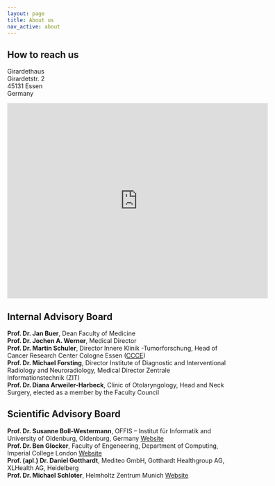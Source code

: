 ```yaml
---
layout: page
title: About us
nav_active: about
---
```


## How to reach us 

Girardethaus<br>
Girardetstr. 2<br>
45131 Essen<br>
Germany

<iframe src="https://www.google.com/maps/embed?pb=!1m18!1m12!1m3!1d2487.470089689469!2d7.0006781587659175!3d51.43116021422248!2m3!1f0!2f0!3f0!3m2!1i1024!2i768!4f13.1!3m3!1m2!1s0x47b8c329cd1521cb%3A0x16c8b4b203d5ae06!2sGirardetstra%C3%9Fe%202%2C%2045131%20Essen!5e0!3m2!1sen!2sde!4v1662877674478!5m2!1sen!2sde" width="600" height="450" style="border:0;" allowfullscreen="" loading="lazy" referrerpolicy="no-referrer-when-downgrade"></iframe>

<br>

## Internal Advisory Board

**Prof. Dr. Jan Buer**, Dean Faculty of Medicine<br>
**Prof. Dr. Jochen A. Werner**, Medical Director<br>
**Prof. Dr. Martin Schuler**, Director Innere Klinik -Tumorforschung, Head of Cancer Research Center Cologne Essen ([CCCE](https://ccce.nrw/))<br>
**Prof. Dr. Michael Forsting**, Director Institute of Diagnostic and Interventional Radiology and Neuroradiology, Medical Director Zentrale Informationstechnik (ZIT)<br>
**Prof. Dr. Diana Arweiler-Harbeck**, Clinic of Otolaryngology, Head and Neck Surgery, elected as a member by the Faculty Council


## Scientific Advisory Board

**Prof. Dr. Susanne Boll-Westermann**, OFFIS – Institut für Informatik and University of Oldenburg, Oldenburg, Germany [Website](https://uol.de/en/media-informatics/team/susanne-boll)<br>
**Prof. Dr. Ben Glocker**, Faculty of Engeneering, Department of Computing, Imperial College London [Website](https://www.imperial.ac.uk/people/b.glocker)<br>
**Prof. (apl.) Dr. Daniel Gotthardt**, Mediteo GmbH, Gotthardt Healthgroup AG, XLHealth AG, Heidelberg<br>
**Prof. Dr. Michael Schloter**, Helmholtz Zentrum Munich [Website](https://www.professoren.tum.de/en/honorary-professors/s/schloter-michael)
 


